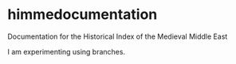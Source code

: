 # himmedocumentation
Documentation for the Historical Index of the Medieval Middle East

I am experimenting using branches.

